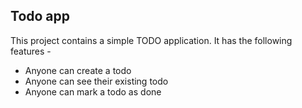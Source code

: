 ## Todo app

This project contains a simple TODO application.
It has the following features -

- Anyone can create a todo
- Anyone can see their existing todo
- Anyone can mark a todo as done
